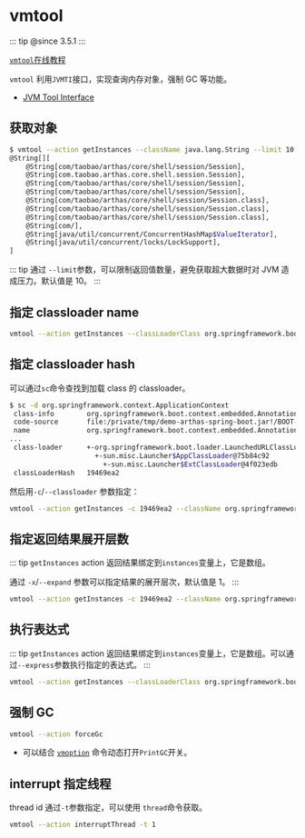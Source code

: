 # vmtool

::: tip
@since 3.5.1
:::

[`vmtool`在线教程](https://arthas.aliyun.com/doc/arthas-tutorials.html?language=cn&id=vmtool)

`vmtool` 利用`JVMTI`接口，实现查询内存对象，强制 GC 等功能。

- [JVM Tool Interface](https://docs.oracle.com/javase/8/docs/platform/jvmti/jvmti.html)

## 获取对象

```bash
$ vmtool --action getInstances --className java.lang.String --limit 10
@String[][
    @String[com/taobao/arthas/core/shell/session/Session],
    @String[com.taobao.arthas.core.shell.session.Session],
    @String[com/taobao/arthas/core/shell/session/Session],
    @String[com/taobao/arthas/core/shell/session/Session],
    @String[com/taobao/arthas/core/shell/session/Session.class],
    @String[com/taobao/arthas/core/shell/session/Session.class],
    @String[com/taobao/arthas/core/shell/session/Session.class],
    @String[com/],
    @String[java/util/concurrent/ConcurrentHashMap$ValueIterator],
    @String[java/util/concurrent/locks/LockSupport],
]
```

::: tip
通过 `--limit`参数，可以限制返回值数量，避免获取超大数据时对 JVM 造成压力。默认值是 10。
:::

## 指定 classloader name

```bash
vmtool --action getInstances --classLoaderClass org.springframework.boot.loader.LaunchedURLClassLoader --className org.springframework.context.ApplicationContext
```

## 指定 classloader hash

可以通过`sc`命令查找到加载 class 的 classloader。

```bash
$ sc -d org.springframework.context.ApplicationContext
 class-info        org.springframework.boot.context.embedded.AnnotationConfigEmbeddedWebApplicationContext
 code-source       file:/private/tmp/demo-arthas-spring-boot.jar!/BOOT-INF/lib/spring-boot-1.5.13.RELEASE.jar!/
 name              org.springframework.boot.context.embedded.AnnotationConfigEmbeddedWebApplicationContext
...
 class-loader      +-org.springframework.boot.loader.LaunchedURLClassLoader@19469ea2
                     +-sun.misc.Launcher$AppClassLoader@75b84c92
                       +-sun.misc.Launcher$ExtClassLoader@4f023edb
 classLoaderHash   19469ea2
```

然后用`-c`/`--classloader` 参数指定：

```bash
vmtool --action getInstances -c 19469ea2 --className org.springframework.context.ApplicationContext
```

## 指定返回结果展开层数

::: tip
`getInstances` action 返回结果绑定到`instances`变量上，它是数组。

通过 `-x`/`--expand` 参数可以指定结果的展开层次，默认值是 1。
:::

```bash
vmtool --action getInstances -c 19469ea2 --className org.springframework.context.ApplicationContext -x 2
```

## 执行表达式

::: tip
`getInstances` action 返回结果绑定到`instances`变量上，它是数组。可以通过`--express`参数执行指定的表达式。
:::

```bash
vmtool --action getInstances --classLoaderClass org.springframework.boot.loader.LaunchedURLClassLoader --className org.springframework.context.ApplicationContext --express 'instances[0].getBeanDefinitionNames()'
```

## 强制 GC

```bash
vmtool --action forceGc
```

- 可以结合 [`vmoption`](vmoption.md) 命令动态打开`PrintGC`开关。

## interrupt 指定线程

thread id 通过`-t`参数指定，可以使用 `thread`命令获取。

```bash
vmtool --action interruptThread -t 1
```
